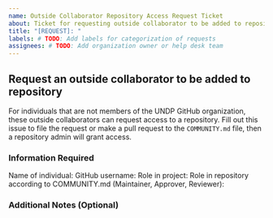 ```yaml
---
name: Outside Collaborator Repository Access Request Ticket
about: Ticket for requesting outside collaborator to be added to repository
title: "[REQUEST]: "
labels: # TODO: Add labels for categorization of requests
assignees: # TODO: Add organization owner or help desk team
---
```


## Request an outside collaborator to be added to repository

For individuals that are not members of the UNDP GitHub organization, these outside collaborators can request access to a repository. Fill out this issue to file the request or make a pull request to the `COMMUNITY.md` file, then a repository admin will grant access.

### Information Required

Name of individual:
GitHub username:
Role in project:
Role in repository according to COMMUNITY.md (Maintainer, Approver, Reviewer):

### Additional Notes (Optional)

<!-- Provide any additional context or requests -->
